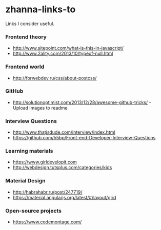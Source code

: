 # zhanna-links-to
Links I consider useful.

### Frontend theory
* http://www.sitepoint.com/what-is-this-in-javascript/
* http://www.2ality.com/2013/10/typeof-null.html
 
### Frontend world
* http://forwebdev.ru/css/about-postcss/

### GitHub
* http://solutionoptimist.com/2013/12/28/awesome-github-tricks/ - Upload images to readme

### Interview Questions
* http://www.thatjsdude.com/interview/index.html
* https://github.com/h5bp/Front-end-Developer-Interview-Questions

### Learning materials
* https://www.girldevelopit.com
* http://webdesign.tutsplus.com/categories/kids

### Material Design
* http://habrahabr.ru/post/247719/
* https://material.angularjs.org/latest/#/layout/grid

### Open-source projects
* https://www.codemontage.com/
